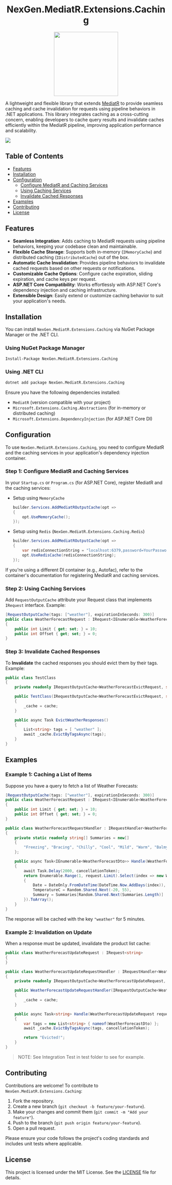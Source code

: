 <div align="center">
  <h1>NexGen.MediatR.Extensions.Caching</h1>
  <img src="assets/images/logo.png" height="200">
</div>

A lightweight and flexible library that extends [MediatR](https://github.com/jbogard/MediatR) to provide seamless caching and cache invalidation for requests using pipeline behaviors in .NET applications. This library integrates caching as a cross-cutting concern, enabling developers to cache query results and invalidate caches efficiently within the MediatR pipeline, improving application performance and scalability.

<a href="https://github.com/MatinGhanbari/NexGen.MediatR.Extensions.Caching/actions/workflows/build.yml">
  <img src="https://github.com/MatinGhanbari/NexGen.MediatR.Extensions.Caching/actions/workflows/build.yml/badge.svg">
</a>

## Table of Contents

- [Features](#features)
- [Installation](#installation)
- [Configuration](#configuration)
  - [Configure MediatR and Caching Services](#step-1-configure-mediatr-and-caching-services)
  - [Using Caching Services](#step-2-using-caching-services)
  - [Invalidate Cached Responses](#step-3-invalidate-cached-responses)
- [Examples](#examples)
- [Contributing](#contributing)
- [License](#license)

## Features

- **Seamless Integration**: Adds caching to MediatR requests using pipeline behaviors, keeping your codebase clean and maintainable.
- **Flexible Cache Storage**: Supports both in-memory (`IMemoryCache`) and distributed caching (`IDistributedCache`) out of the box.
- **Automatic Cache Invalidation**: Provides pipeline behaviors to invalidate cached requests based on other requests or notifications.
- **Customizable Cache Options**: Configure cache expiration, sliding expiration, and cache keys per request.
- **ASP.NET Core Compatibility**: Works effortlessly with ASP.NET Core's dependency injection and caching infrastructure.
- **Extensible Design**: Easily extend or customize caching behavior to suit your application's needs.

## Installation

You can install `NexGen.MediatR.Extensions.Caching` via NuGet Package Manager or the .NET CLI.

### Using NuGet Package Manager

```bash
Install-Package NexGen.MediatR.Extensions.Caching
```

### Using .NET CLI

```bash
dotnet add package NexGen.MediatR.Extensions.Caching
```

Ensure you have the following dependencies installed:

- `MediatR` (version compatible with your project)
- `Microsoft.Extensions.Caching.Abstractions` (for in-memory or distributed caching)
- `Microsoft.Extensions.DependencyInjection` (for ASP.NET Core DI)

## Configuration

To use `NexGen.MediatR.Extensions.Caching`, you need to configure MediatR and the caching services in your application's dependency injection container.

### Step 1: Configure MediatR and Caching Services

In your `Startup.cs` or `Program.cs` (for ASP.NET Core), register MediatR and the caching services:

- Setup using `MemoryCache`

  ```csharp
  builder.Services.AddMediatROutputCache(opt =>
  {
      opt.UseMemoryCache();
  });
  ```

- Setup using `Redis` (`NexGen.MediatR.Extensions.Caching.Redis`)
  ```csharp
  builder.Services.AddMediatROutputCache(opt =>
  {
      var redisConnectionString = "localhsot:6379,password=YourPassword";
      opt.UseRedisCache(redisConnectionString);
  });
  ```

If you're using a different DI container (e.g., Autofac), refer to the container's documentation for registering MediatR and caching services.

### Step 2: Using Caching Services

Add `RequestOutputCache` attribute your Request class that implements `IRequest` interface. Example:

```csharp
[RequestOutputCache(tags: ["weather"], expirationInSeconds: 300)]
public class WeatherForecastRequest : IRequest<IEnumerable<WeatherForecastDto>>
{
    public int Limit { get; set; } = 10;
    public int Offset { get; set; } = 0;
}
```

### Step 3: Invalidate Cached Responses

To **Invalidate** the cached responses you should evict them by their tags. Example:

```csharp
public class TestClass
{
    private readonly IRequestOutputCache<WeatherForecastEvictRequest, string> _cache;

    public TestClass(IRequestOutputCache<WeatherForecastEvictRequest, string> cache)
    {
        _cache = cache;
    }

    public async Task EvictWeatherResponses()
    {
        List<string> tags = [ "weather" ];
        await _cache.EvictByTagsAsync(tags);
    }
}
```

## Examples

### Example 1: Caching a List of Items

Suppose you have a query to fetch a list of Weather Forecasts:

```csharp
[RequestOutputCache(tags: ["weather"], expirationInSeconds: 300)]
public class WeatherForecastRequest : IRequest<IEnumerable<WeatherForecastDto>>
{
    public int Limit { get; set; } = 10;
    public int Offset { get; set; } = 0;
}

public class WeatherForecastRequestHandler : IRequestHandler<WeatherForecastRequest, IEnumerable<WeatherForecastDto>>
{
    private static readonly string[] Summaries = new[]
    {
        "Freezing", "Bracing", "Chilly", "Cool", "Mild", "Warm", "Balmy", "Hot", "Sweltering", "Scorching"
    };

    public async Task<IEnumerable<WeatherForecastDto>> Handle(WeatherForecastRequest request, CancellationToken cancellationToken)
    {
        await Task.Delay(2000, cancellationToken);
        return Enumerable.Range(1, request.Limit).Select(index => new WeatherForecastDto
        {
            Date = DateOnly.FromDateTime(DateTime.Now.AddDays(index)),
            TemperatureC = Random.Shared.Next(-20, 55),
            Summary = Summaries[Random.Shared.Next(Summaries.Length)]
        }).ToArray();
    }
}
```

The response will be cached with the key `"weather"` for 5 minutes.

### Example 2: Invalidation on Update

When a response must be updated, invalidate the product list cache:

```csharp
public class WeatherForecastUpdateRequest : IRequest<string>
{
}

public class WeatherForecastUpdateRequestHandler : IRequestHandler<WeatherForecastUpdateRequest, string>
{
    private readonly IRequestOutputCache<WeatherForecastUpdateRequest, string> _cache;

    public WeatherForecastUpdateRequestHandler(IRequestOutputCache<WeatherForecastUpdateRequest, string> cache)
    {
        _cache = cache;
    }

    public async Task<string> Handle(WeatherForecastUpdateRequest request, CancellationToken cancellationToken)
    {
        var tags = new List<string> { nameof(WeatherForecastDto) };
        await _cache.EvictByTagsAsync(tags, cancellationToken);

        return "Evicted!";
    }
}
```

> NOTE: See Integration Test in test folder to see for example.

## Contributing

Contributions are welcome! To contribute to `NexGen.MediatR.Extensions.Caching`:

1. Fork the repository.
2. Create a new branch (`git checkout -b feature/your-feature`).
3. Make your changes and commit them (`git commit -m "Add your feature"`).
4. Push to the branch (`git push origin feature/your-feature`).
5. Open a pull request.

Please ensure your code follows the project's coding standards and includes unit tests where applicable.

## License

This project is licensed under the MIT License. See the [LICENSE](LICENSE) file for details.
